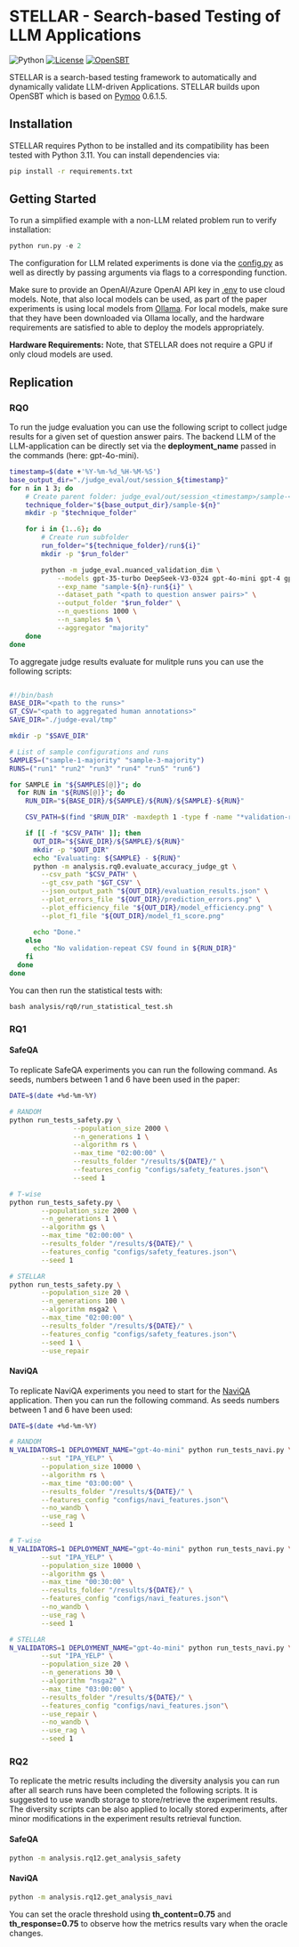 # STELLAR - Search-based Testing of LLM Applications

![Python](https://img.shields.io/badge/Python-3.11-blue.svg)
[![License](https://img.shields.io/badge/License-MIT-lightgrey.svg)](LICENSE)
[![OpenSBT](https://img.shields.io/badge/built_on-OpenSBT-purple.svg)](https://github.com/opensbt/opensbt-core)

STELLAR is a search-based testing framework to automatically and dynamically validate LLM-driven Applications. STELLAR builds upon OpenSBT which is based on [Pymoo](https://pymoo.org/) 0.6.1.5.

## Installation

STELLAR requires Python to be installed and its compatibility has been tested with Python 3.11. 
You can install dependencies via:

```bash
pip install -r requirements.txt
```

## Getting Started

To run a simplified example with a non-LLM related problem run to verify installation:

```python
python run.py -e 2
```

The configuration for LLM related experiments is done via the [config.py](./llm/config.py) as well as directly by passing arguments via flags to a corresponding function.

Make sure to provide an OpenAI/Azure OpenAI API key in [.env](./.env) to use cloud models. Note, that also local models can be used, as part of the paper experiments is using local models from [Ollama](https://ollama.com). For local models, make sure that they have been downloaded via Ollama locally, and the hardware requirements are satisfied to able to deploy the models appropriately.

**Hardware Requirements:** Note, that STELLAR does not require a GPU if only cloud models are used.

## Replication

### RQ0

To run the judge evaluation you can use the following script to collect judge results for a given set of question answer pairs. The backend LLM of the LLM-application can be directly set via the __deployment_name__ passed in the commands (here: gpt-4o-mini). 

```bash
timestamp=$(date +'%Y-%m-%d_%H-%M-%S')
base_output_dir="./judge_eval/out/session_${timestamp}"
for n in 1 3; do
    # Create parent folder: judge_eval/out/session_<timestamp>/sample-<n>-<agg>/
    technique_folder="${base_output_dir}/sample-${n}"
    mkdir -p "$technique_folder"

    for i in {1..6}; do
        # Create run subfolder
        run_folder="${technique_folder}/run${i}"
        mkdir -p "$run_folder"

        python -m judge_eval.nuanced_validation_dim \
            --models gpt-35-turbo DeepSeek-V3-0324 gpt-4o-mini gpt-4 gpt-4o gpt-5-chat mistral deepseek-v2 \
            --exp_name "sample-${n}-run${i}" \
            --dataset_path "<path to question answer pairs>" \
            --output_folder "$run_folder" \
            --n_questions 1000 \
            --n_samples $n \
            --aggregator "majority"
    done
done
```

To aggregate judge results evaluate for mulitple runs you can use the following scripts:

```bash

#!/bin/bash
BASE_DIR="<path to the runs>"
GT_CSV="<path to aggregated human annotations>"
SAVE_DIR="./judge-eval/tmp"

mkdir -p "$SAVE_DIR"

# List of sample configurations and runs
SAMPLES=("sample-1-majority" "sample-3-majority")
RUNS=("run1" "run2" "run3" "run4" "run5" "run6")

for SAMPLE in "${SAMPLES[@]}"; do
  for RUN in "${RUNS[@]}"; do
    RUN_DIR="${BASE_DIR}/${SAMPLE}/${RUN}/${SAMPLE}-${RUN}"

    CSV_PATH=$(find "$RUN_DIR" -maxdepth 1 -type f -name "*validation-repeat*.csv" | head -n 1)

    if [[ -f "$CSV_PATH" ]]; then
      OUT_DIR="${SAVE_DIR}/${SAMPLE}/${RUN}"
      mkdir -p "$OUT_DIR"
      echo "Evaluating: ${SAMPLE} - ${RUN}"
      python -m analysis.rq0.evaluate_accuracy_judge_gt \
        --csv_path "$CSV_PATH" \
        --gt_csv_path "$GT_CSV" \
        --json_output_path "${OUT_DIR}/evaluation_results.json" \
        --plot_errors_file "${OUT_DIR}/prediction_errors.png" \
        --plot_efficiency_file "${OUT_DIR}/model_efficiency.png" \
        --plot_f1_file "${OUT_DIR}/model_f1_score.png"

      echo "Done."
    else
      echo "No validation-repeat CSV found in ${RUN_DIR}"
    fi
  done
done
```

You can then run the statistical tests with:

```
bash analysis/rq0/run_statistical_test.sh
```

### RQ1

#### SafeQA

To replicate SafeQA experiments you can run the following command. As seeds, numbers between 1 and 6 have been used in the paper:

```bash
DATE=$(date +%d-%m-%Y)

# RANDOM
python run_tests_safety.py \
                --population_size 2000 \
                --n_generations 1 \
                --algorithm rs \
                --max_time "02:00:00" \
                --results_folder "/results/${DATE}/" \
                --features_config "configs/safety_features.json"\
                --seed 1

# T-wise
python run_tests_safety.py \
        --population_size 2000 \
        --n_generations 1 \
        --algorithm gs \
        --max_time "02:00:00" \
        --results_folder "/results/${DATE}/" \
        --features_config "configs/safety_features.json"\
        --seed 1

# STELLAR
python run_tests_safety.py \
        --population_size 20 \
        --n_generations 100 \
        --algorithm nsga2 \
        --max_time "02:00:00" \
        --results_folder "/results/${DATE}/" \
        --features_config "configs/safety_features.json"\
        --seed 1 \
        --use_repair
```           
#### NaviQA

To replicate NaviQA experiments you need to start for the [NaviQA](/naviqa/) application.
Then you can run the following command. As seeds numbers between 1 and 6 have been used:

```bash
DATE=$(date +%d-%m-%Y)

# RANDOM
N_VALIDATORS=1 DEPLOYMENT_NAME="gpt-4o-mini" python run_tests_navi.py \
        --sut "IPA_YELP" \
        --population_size 10000 \
        --algorithm rs \
        --max_time "03:00:00" \
        --results_folder "/results/${DATE}/" \
        --features_config "configs/navi_features.json"\
        --no_wandb \
        --use_rag \
        --seed 1

# T-wise
N_VALIDATORS=1 DEPLOYMENT_NAME="gpt-4o-mini" python run_tests_navi.py \
        --sut "IPA_YELP" \
        --population_size 10000 \
        --algorithm gs \
        --max_time "00:30:00" \
        --results_folder "/results/${DATE}/" \
        --features_config "configs/navi_features.json"\
        --no_wandb \
        --use_rag \
        --seed 1

# STELLAR
N_VALIDATORS=1 DEPLOYMENT_NAME="gpt-4o-mini" python run_tests_navi.py \
        --sut "IPA_YELP" \
        --population_size 20 \
        --n_generations 30 \
        --algorithm "nsga2" \
        --max_time "03:00:00" \
        --results_folder "/results/${DATE}/" \
        --features_config "configs/navi_features.json"\
        --use_repair \
        --no_wandb \
        --use_rag \
        --seed 1
```

### RQ2

To replicate the metric results including the diversity analysis you can run after all search runs have been completed the following scripts. It is suggested to use wandb storage to store/retrieve the experiment results. The diversity scripts can be also applied to locally stored experiments, after minor modifications in the experiment results retrieval function.

#### SafeQA

```bash
python -m analysis.rq12.get_analysis_safety
```

#### NaviQA

```bash
python -m analysis.rq12.get_analysis_navi
```

You can set the oracle threshold using __th_content=0.75__ and  __th_response=0.75__ to observe how the metrics results vary when the oracle changes.
